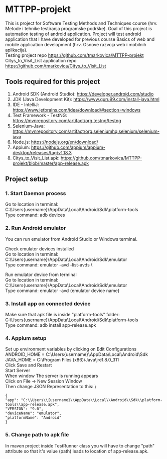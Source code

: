 # MTTPP-projekt

This is project for Software Testing Methods and Techniques course (hrv. Metode i tehnike testiranja programske podrške). Goal of this project is automation testing of android application. Project will test android application that I have developed for previous course Basics of web and mobile application development (hrv. Osnove razvoja web i mobilnih aplikacija). \
Testing project repo https://github.com/tmarkovica/MTTPP-projekt \
Citys_to_Visit_List application repo https://github.com/tmarkovica/Citys_to_Visit_List

## Tools required for this project

1. Android SDK (Android Studio): https://developer.android.com/studio
2. JDK (Java Development Kit): https://www.guru99.com/install-java.html
3. IDE - IntelliJ: https://www.jetbrains.com/idea/download/#section=windows
4. Test Framework - TestNG: https://mvnrepository.com/artifact/org.testng/testng
5. Selenium-Java: https://mvnrepository.com/artifact/org.seleniumhq.selenium/selenium-java
6. Node.js: https://nodejs.org/en/download/
7. Appium: https://github.com/appium/appium-desktop/releases/tag/v1.18.3
8. Citys_to_Visit_List.apk: https://github.com/tmarkovica/MTTPP-projekt/blob/master/app-release.apk


## Project setup

### 1. Start Daemon process
Go to location in terminal: C:\Users\{username}\AppData\Local\Android\Sdk\platform-tools \
Type command: adb devices

### 2. Run Android emulator
You can run emulator from Android Studio or Windows terminal.

Check emulator devices installed \
Go to location in terminal: C:\Users\{username}\AppData\Local\Android\Sdk\emulator \
Type command: emulator -avd -list-avds \

Run emulator device from terminal \
Go to location in terminal: C:\Users\{username}\AppData\Local\Android\Sdk\emulator \
Type command: emulator -avd {emulator device name}

### 3. Install app on connected device
Make sure that apk file is inside "platform-tools" folder: C:\Users\{username}\AppData\Local\Android\Sdk\platform-tools \
Type command: adb install app-release.apk

### 4. Appium setup
Set up environment variables by clicking on Edit Configurations \
ANDROID_HOME = C:\Users\{username}\AppData\Local\Android\Sdk \
JAVA_HOME = C:\Program Files (x86)\Java\jre1.8.0_311 \
Click Save and Restart \
Start Server \
When window The server is running appears \
Click on File -> New Session Window \
Then change JSON Representation to this: \
```
{
"app": "C:\\Users\\{username}\\AppData\\Local\\Android\\Sdk\\platform-tools\\app-release.apk",
"VERSION": "9.0",
"deviceName": "emulator",
"platformName": "Android"
}
```

### 5. Change path to apk file
In maven project inside TestRunner class you will have to change "path" attribute so that it's value (path) leads to location of app-release.apk.